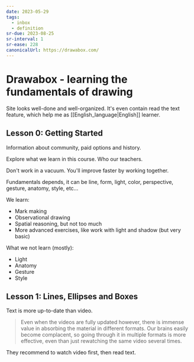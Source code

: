 ```yaml
---
date: 2023-05-29
tags:
  - inbox
  - definition
sr-due: 2023-08-25
sr-interval: 1
sr-ease: 228
canonicalUrl: https://drawabox.com/
---
```


# Drawabox - learning the fundamentals of drawing

Site looks well-done and well-organized. It's even contain read the text
feature, which help me as [[English_language|English]] learner.

## Lesson 0: Getting Started

Information about community, paid options and history.

Explore what we learn in this course. Who our teachers.

Don't work in a vacuum. You'll improve faster by working together.

Fundamentals depends, it can be line, form, light, color, perspective, gesture,
anatomy, style, etc...

We learn:

- Mark making
- Observational drawing
- Spatial reasoning, but not too much
- More advanced exercises, like work with light and shadow (but very basic)

What we not learn (mostly):

- Light
- Anatomy
- Gesture
- Style

## Lesson 1: Lines, Ellipses and Boxes

Text is more up-to-date than video.

> Even when the videos are fully updated however, there is immense value in
> absorbing the material in different formats. Our brains easily become
> complacent, so going through it in multiple formats is more effective, even
> than just rewatching the same video several times.

They recommend to watch video first, then read text.
